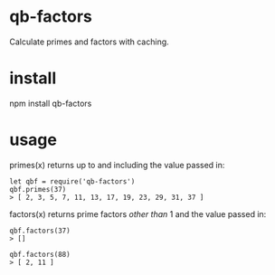 # qb-factors

Calculate primes and factors with caching.

# install

npm install qb-factors

# usage

primes(x) returns up to and including the value passed in:

    let qbf = require('qb-factors')
    qbf.primes(37)
    > [ 2, 3, 5, 7, 11, 13, 17, 19, 23, 29, 31, 37 ]
    

factors(x) returns prime factors *other than* 1 and the value passed in: 

    qbf.factors(37)
    > []
    
    qbf.factors(88)
    > [ 2, 11 ] 
   


